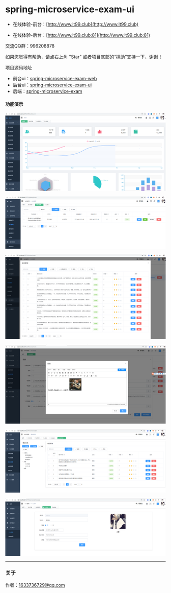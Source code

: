 # spring-microservice-exam-ui

- 在线体验-前台：[http://www.it99.club](http://www.it99.club)

- 在线体验-后台：[http://www.it99.club:81](http://www.it99.club:81)

交流QQ群：996208878

如果您觉得有帮助，请点右上角 "Star" 或者项目底部的“捐助”支持一下，谢谢！

项目源码地址

- 前台ui：[spring-microservice-exam-web](https://gitee.com/wells2333/spring-microservice-exam-web.git)
- 后台ui：[spring-microservice-exam-ui](https://gitee.com/wells2333/spring-microservice-exam-ui.git)
- 后端：[spring-microservice-exam](https://gitee.com/wells2333/spring-microservice-exam.git)

#### 功能演示

![image](doc/images/image_ui.png)

![image](doc/images/image_ui_exam.png)

![image](doc/images/image_ui_exam_subject.png)

![image](doc/images/image_ui_subjects_rich_edit.png)

![image](doc/images/image_ui_subject.png)

![image](doc/images/image_ui_msg.png)

***

### 关于

作者：1633736729@qq.com